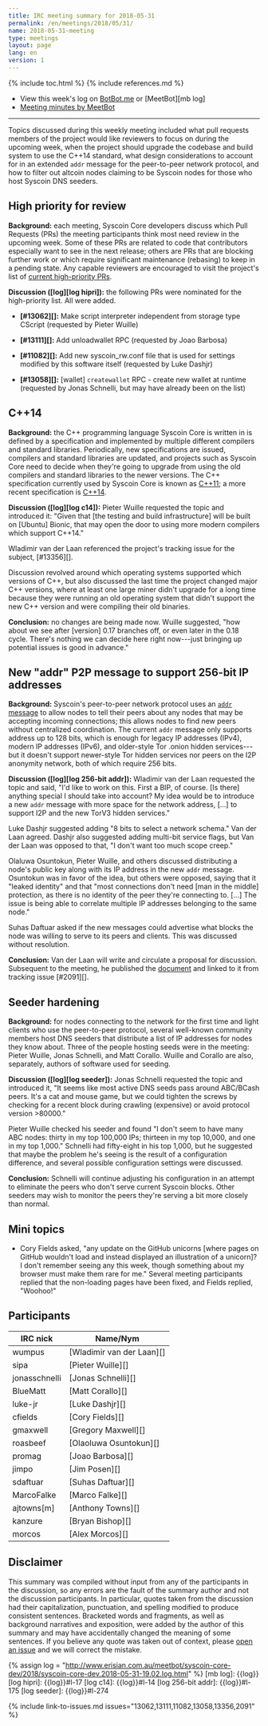 ```yaml
---
title: IRC meeting summary for 2018-05-31
permalink: /en/meetings/2018/05/31/
name: 2018-05-31-meeting
type: meetings
layout: page
lang: en
version: 1
---
```

{% include toc.html %}
{% include references.md %}

- View this week's log on [BotBot.me](https://botbot.me/freenode/syscoin-core-dev/msg/100659376/) or [MeetBot][mb log]
- [Meeting minutes by MeetBot](http://www.erisian.com.au/meetbot/syscoin-core-dev/2018/syscoin-core-dev.2018-05-31-19.02.html)

---

Topics discussed during this weekly meeting included what pull requests
members of the project would like reviewers to focus on during the
upcoming week, when the project should upgrade the codebase and build
system to use the C++14 standard, what design considerations to account
for in an extended `addr` message for the peer-to-peer network protocol,
and how to filter out altcoin nodes claiming to be Syscoin nodes for
those who host Syscoin DNS seeders.

## High priority for review

**Background:** each meeting, Syscoin Core developers discuss which Pull
Requests (PRs) the meeting participants think most need review in the
upcoming week.  Some of these PRs are related to code that contributors
especially want to see in the next release; others are PRs that are
blocking further work or which require significant maintenance (rebasing)
to keep in a pending state.  Any capable reviewers are encouraged to
visit the project's list of [current high-priority
PRs][].

**Discussion ([log][log hipri]):** the following PRs were nominated for
the high-priority list.  All were added.

- **[#13062][]:** Make script interpreter independent from storage type
  CScript (requested by Pieter Wuille)

- **[#13111][]:** Add unloadwallet RPC (requested by Joao Barbosa)

- **[#11082][]:** Add new syscoin_rw.conf file that is used for settings
  modified by this software itself (requested by Luke Dashjr)

- **[#13058][]:** [wallet] `createwallet` RPC - create new wallet at
  runtime (requested by Jonas Schnelli, but may have already been on the
  list)

## C++14

**Background:** the C++ programming language Syscoin Core is written in
is defined by a specification and implemented by multiple different
compilers and standard libraries.  Periodically, new specifications are
issued, compilers and standard libraries are updated, and projects such
as Syscoin Core need to decide when they're going to upgrade from using
the old compilers and standard libraries to the newer versions.  The C++
specification currently used by Syscoin Core is known as [C++11][]; a
more recent specification is [C++14][].

**Discussion ([log][log c14]):** Pieter Wuille requested the topic and
introduced it: "Given that [the testing and build infrastructure] will
be built on [Ubuntu] Bionic, that may open the door to using more modern
compilers which support C++14."

Wladimir van der Laan referenced the project's tracking issue for the
subject, [#13356][].

Discussion revolved around which operating systems supported which
versions of C++, but also discussed the last time the project changed
major C++ versions, where at least one large miner didn't upgrade for a
long time because they were running an old operating system that didn't
support the new C++ version and were compiling their old binaries.

**Conclusion:** no changes are being made now.  Wuille suggested, "how
about we see after [version] 0.17 branches off, or even later in the
0.18 cycle.  There's nothing we can decide here right now---just
bringing up potential issues is good in advance."

## New "addr" P2P message to support 256-bit IP addresses

**Background:** Syscoin's peer-to-peer network protocol uses an [`addr`
message][] to allow nodes to tell their peers about any nodes that may be
accepting incoming connections; this allows nodes to find new peers
without centralized coordination.  The current `addr` message only
supports address up to 128 bits, which is enough for legacy IP addresses
(IPv4), modern IP addresses (IPv6), and older-style Tor .onion hidden
services---but it doesn't support newer-style Tor hidden services nor
peers on the I2P anonymity network, both of which require 256 bits.

**Discussion ([log][log 256-bit addr]):** Wladimir van der Laan
requested the topic and said, "I'd like to work on this.  First a BIP,
of course.  [Is there] anything special I should take into account?  My
idea would be to introduce a new `addr` message with more space for the
network address, [...] to support I2P and the new TorV3 hidden
services."

Luke Dashjr suggested adding "8 bits to select a network schema."  Van
der Laan agreed.  Dashjr also suggested adding multi-bit service flags,
but Van der Laan was opposed to that, "I don't want too much scope
creep."

Olaluwa Osuntokun, Pieter Wuille, and others discussed distributing a
node's public key along with its IP address in the new `addr` message.
Osuntokun was in favor of the idea, but others were opposed, saying
that it "leaked identity" and that "most connections don't need [man in
the middle] protection, as there is no identity of the peer they're
connecting to. [...] The issue is being able to correlate multiple IP
addresses belonging to the same node."

Suhas Daftuar asked if the new messages could advertise what blocks the
node was willing to serve to its peers and clients.  This was discussed
without resolution.

**Conclusion:** Van der Laan will write and circulate a proposal for
discussion.  Subsequent to the meeting, he published the
[document][addrv2 pre-bip] and linked to it from tracking issue
[#2091][].

## Seeder hardening

**Background:** for nodes connecting to the network for the first time
and light clients who use the peer-to-peer protocol, several well-known
community members host DNS seeders that distribute a list of IP
addresses for nodes they know about.  Three of the people hosting seeds
were in the meeting: Pieter Wuille, Jonas Schnelli, and Matt Corallo.
Wuille and Corallo are also, separately, authors of software used for
seeding.

**Discussion ([log][log seeder]):** Jonas Schnelli requested the topic
and introduced it, "It seems like most active DNS seeds pass around
ABC/BCash peers.  It's a cat and mouse game, but we could tighten the
screws by checking for a recent block during crawling (expensive) or
avoid protocol version >80000."

Pieter Wuille checked his seeder and found "I don't seem to have many
ABC nodes: thirty in my top 100,000 IPs; thirteen in my top 10,000, and
one in my top 1,000."  Schnelli had fifty-eight in his top 1,000, but he
suggested that maybe the problem he's seeing is the result of a
configuration difference, and several possible configuration settings
were discussed.

**Conclusion:** Schnelli will continue adjusting his configuration in an
attempt to eliminate the peers who don't serve current Syscoin blocks.
Other seeders may wish to monitor the peers they're serving a bit
more closely than normal.

## Mini topics

- Cory Fields asked, "any update on the GitHub unicorns [where pages on
  GitHub wouldn't load and instead displayed an illustration of a
  unicorn]?  I don't remember seeing any this week, though something
  about my browser must make them rare for me."  Several meeting
  participants replied that the non-loading pages have been fixed, and
  Fields replied, "Woohoo!"

## Participants

| IRC nick        | Name/Nym                  |
|-----------------|---------------------------|
| wumpus          | [Wladimir van der Laan][] |
| sipa            | [Pieter Wuille][]         |
| jonasschnelli   | [Jonas Schnelli][]        |
| BlueMatt        | [Matt Corallo][]          |
| luke-jr         | [Luke Dashjr][]           |
| cfields         | [Cory Fields][]           |
| gmaxwell        | [Gregory Maxwell][]       |
| roasbeef        | [Olaoluwa Osuntokun][]    |
| promag          | [Joao Barbosa][]          |
| jimpo           | [Jim Posen][]             |
| sdaftuar        | [Suhas Daftuar][]         |
| MarcoFalke      | [Marco Falke][]           |
| ajtowns[m]      | [Anthony Towns][]         |
| kanzure         | [Bryan Bishop][]          |
| morcos          | [Alex Morcos][]           |

## Disclaimer

This summary was compiled without input from any of the participants in
the discussion, so any errors are the fault of the summary author and
not the discussion participants.  In particular, quotes taken from the
discussion had their capitalization, punctuation, and spelling modified
to produce consistent sentences.  Bracketed words and fragments, as well
as background narratives and exposition, were added by the author of
this summary and may have accidentally changed the meaning of some
sentences.  If you believe any quote was taken out of context, please
[open an issue](https://github.com/syscoin-core/syscoincore.org/issues/new)
and we will correct the mistake.

[current high-priority PRs]: https://github.com/syscoin/syscoin/projects/8
[`addr` message]: https://syscoin.org/en/developer-reference#addr
[addrv2 pre-bip]: https://gist.github.com/laanwj/4fe8470881d7b9499eedc48dc9ef1ad1
[c++11]: https://en.wikipedia.org/wiki/C%2B%2B11
[c++14]: https://en.wikipedia.org/wiki/C%2B%2B14

{% assign log = "http://www.erisian.com.au/meetbot/syscoin-core-dev/2018/syscoin-core-dev.2018-05-31-19.02.log.html" %}
[mb log]: {{log}}
[log hipri]: {{log}}#l-17
[log c14]: {{log}}#l-14
[log 256-bit addr]: {{log}}#l-175
[log seeder]: {{log}}#l-274

{% include link-to-issues.md issues="13062,13111,11082,13058,13356,2091" %}
